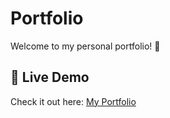 # Portfolio

Welcome to my personal portfolio! 🚀

## 🔗 Live Demo
Check it out here: [My Portfolio](https://portfolioabhii.vercel.app/)